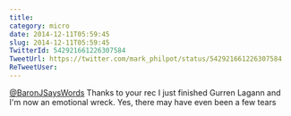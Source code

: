 ```yaml
---
title: 
category: micro
date: 2014-12-11T05:59:45
slug: 2014-12-11T05:59:45
TwitterId: 542921661226307584
TweetUrl: https://twitter.com/mark_philpot/status/542921661226307584
ReTweetUser: 
---
```


[@BaronJSaysWords](https://twitter.com/BaronJSaysWords) Thanks to your rec I just finished Gurren Lagann and I'm now an emotional wreck. Yes, there may have even been a few tears